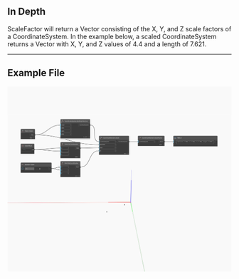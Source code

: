 ## In Depth
ScaleFactor will return a Vector consisting of the X, Y, and Z scale factors of a CoordinateSystem. In the example below, a scaled CoordinateSystem returns a Vector with X, Y, and Z values of 4.4 and a length of 7.621.
___
## Example File

![ScaleFactor](./Autodesk.DesignScript.Geometry.CoordinateSystem.ScaleFactor_img.jpg)

